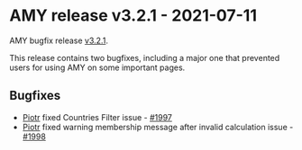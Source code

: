 # AMY release v3.2.1 - 2021-07-11

AMY bugfix release [v3.2.1][].

This release contains two bugfixes, including a major one that prevented users for
using AMY on some important pages.


## Bugfixes
* [Piotr][] fixed Countries Filter issue - [#1997](https://github.com/carpentries/amy/pull/1997)
* [Piotr][] fixed warning membership message after invalid calculation issue - [#1998](https://github.com/carpentries/amy/pull/1998)


[v3.2.1]: https://github.com/carpentries/amy/milestone/82
[Piotr]: https://github.com/pbanaszkiewicz

